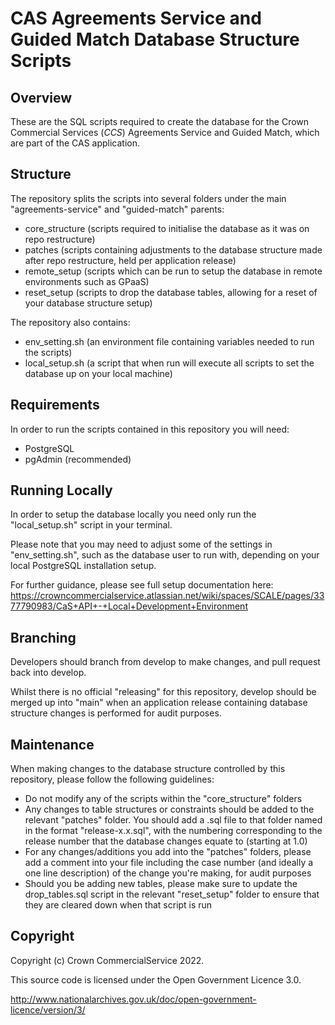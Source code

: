 CAS Agreements Service and Guided Match Database Structure Scripts
===========

Overview
--------
These are the SQL scripts required to create the database for the Crown Commercial Services (_CCS_) 
Agreements Service and Guided Match, which are part of the CAS application.

Structure
---------
The repository splits the scripts into several folders under the main "agreements-service" and "guided-match" parents:

* core_structure (scripts required to initialise the database as it was on repo restructure)
* patches (scripts containing adjustments to the database structure made after repo restructure, held per application release)
* remote_setup (scripts which can be run to setup the database in remote environments such as GPaaS)
* reset_setup (scripts to drop the database tables, allowing for a reset of your database structure setup)

The repository also contains:
* env_setting.sh (an environment file containing variables needed to run the scripts)
* local_setup.sh (a script that when run will execute all scripts to set the database up on your local machine)

Requirements
-------------------
In order to run the scripts contained in this repository you will need:

* PostgreSQL
* pgAdmin (recommended)

Running Locally
----------------------------
In order to setup the database locally you need only run the "local_setup.sh" script in your terminal.

Please note that you may need to adjust some of the settings in "env_setting.sh", such as the database user to run with, depending on your local PostgreSQL installation setup.

For further guidance, please see full setup documentation here: https://crowncommercialservice.atlassian.net/wiki/spaces/SCALE/pages/3377790983/CaS+API+-+Local+Development+Environment

Branching
----------------------------
Developers should branch from develop to make changes, and pull request back into develop.

Whilst there is no official "releasing" for this repository, develop should be merged up into "main" when an application release containing database structure changes is performed for audit purposes.

Maintenance
----------------------------
When making changes to the database structure controlled by this repository, please follow the following guidelines:

* Do not modify any of the scripts within the "core_structure" folders
* Any changes to table structures or constraints should be added to the relevant "patches" folder.  You should add a .sql file to that folder named in the format "release-x.x.sql", with the numbering corresponding to the release number that the database changes equate to (starting at 1.0)
* For any changes/additions you add into the "patches" folders, please add a comment into your file including the case number (and ideally a one line description) of the change you're making, for audit purposes
* Should you be adding new tables, please make sure to update the drop_tables.sql script in the relevant "reset_setup" folder to ensure that they are cleared down when that script is run

Copyright
---------
Copyright (c) Crown CommercialService 2022.

This source code is licensed under the Open Government Licence 3.0.

http://www.nationalarchives.gov.uk/doc/open-government-licence/version/3/
